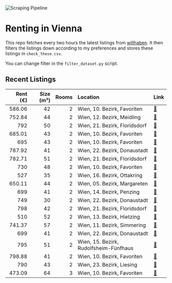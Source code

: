 ![Scraping Pipeline](https://github.com/AthomsG/renting-in-vienna/actions/workflows/run_pipeline.yml/badge.svg)


# Renting in Vienna

This repo fetches every two hours the latest listings from [willhaben](https://www.willhaben.at/).
It then filters the listings down according to my preferences and stores these listings in `check_these.csv`. 

You can change filter in the `filter_dataset.py` script.

## Recent Listings
|   Rent (€) |   Size (m²) |   Rooms | Location                               | Link                                                                                                                                                                                                    |
|-----------:|------------:|--------:|:---------------------------------------|:--------------------------------------------------------------------------------------------------------------------------------------------------------------------------------------------------------|
|     586.06 |          42 |       2 | Wien, 10. Bezirk, Favoriten            | [🔗](https://www.willhaben.at/iad/immobilien/d/mietwohnungen/wien/wien-1100-favoriten/günstge-dzt.-noch-voll-angerümpelte-neubauwohnung-1536482145/)                                                     |
|     752.84 |          44 |       2 | Wien, 12. Bezirk, Meidling             | [🔗](https://www.willhaben.at/iad/immobilien/d/mietwohnungen/wien/wien-1120-meidling/neuwertige-wohlfühloase-mit-gartenanteil---43.5m²-für-nur-75284-eur-miete-in-1120-wien!-1634330371/)                |
|     792    |          50 |       2 | Wien, 21. Bezirk, Floridsdorf          | [🔗](https://www.willhaben.at/iad/immobilien/d/mietwohnungen/wien/wien-1210-floridsdorf/wohnung-ab-oktober-2024-zu-vermieten-1727828166/)                                                                |
|     685.01 |          43 |       2 | Wien, 10. Bezirk, Favoriten            | [🔗](https://www.willhaben.at/iad/immobilien/d/mietwohnungen/wien/wien-1100-favoriten/kleinod--erstbezug-in-hauptbahnhof-nähe-1577186673/)                                                               |
|     695    |          43 |       2 | Wien, 10. Bezirk, Favoriten            | [🔗](https://www.willhaben.at/iad/immobilien/d/mietwohnungen/wien/wien-1100-favoriten/zweizimmer-erstbezug-in-hauptbahnhof-nähe-824306479/)                                                              |
|     787.92 |          41 |       2 | Wien, 22. Bezirk, Donaustadt           | [🔗](https://www.willhaben.at/iad/immobilien/d/mietwohnungen/wien/wien-1220-donaustadt/modernes-wohnen-mit-balkon-in-1220-wien---4119m²-zum-mietpreis-von-78792-eur!-1580236359/)                        |
|     782.71 |          51 |       2 | Wien, 21. Bezirk, Floridsdorf          | [🔗](https://www.willhaben.at/iad/immobilien/d/mietwohnungen/wien/wien-1210-floridsdorf/attraktive-wohnung-mit-loggia-nahe-floridsdorfer-wasserpark-1099198210/)                                         |
|     730    |          48 |       2 | Wien, 10. Bezirk, Favoriten            | [🔗](https://www.willhaben.at/iad/immobilien/d/mietwohnungen/wien/wien-1100-favoriten/helle-zwei-zimmer-wohnung-mit-großer-terrasse-und-garage-2098097818/)                                              |
|     527    |          35 |       2 | Wien, 16. Bezirk, Ottakring            | [🔗](https://www.willhaben.at/iad/immobilien/d/mietwohnungen/wien/wien-1160-ottakring/wohnung-1160-35kv-1479636601/)                                                                                     |
|     650.11 |          44 |       2 | Wien, 05. Bezirk, Margareten           | [🔗](https://www.willhaben.at/iad/immobilien/d/mietwohnungen/wien/wien-1050-margareten/sonnige-15-zimmer-wohnung-nähe-siebenbrunnenplatz-2033714399/)                                                    |
|     699    |          41 |       2 | Wien, 14. Bezirk, Penzing              | [🔗](https://www.willhaben.at/iad/immobilien/d/mietwohnungen/wien/wien-1140-penzing/tolle-2-zimmer-wohnung-im-herzen-von-breitensee!-ab-dem-01.02.2025-verfügbar-2146732696/)                            |
|     749    |          30 |       2 | Wien, 22. Bezirk, Donaustadt           | [🔗](https://www.willhaben.at/iad/immobilien/d/mietwohnungen/wien/wien-1220-donaustadt/möbliertes-studio-apartment-mit-terrasse---hochwertige-ausstattung---nahe-u1-782519959/)                          |
|     798    |          42 |       2 | Wien, 21. Bezirk, Floridsdorf          | [🔗](https://www.willhaben.at/iad/immobilien/d/mietwohnungen/wien/wien-1210-floridsdorf/schöne-2-zimmerwohnung-mit-loggia-zu-vermieten-1744568207/)                                                      |
|     510    |          52 |       2 | Wien, 13. Bezirk, Hietzing             | [🔗](https://www.willhaben.at/iad/immobilien/d/mietwohnungen/wien/wien-1130-hietzing/52m2-gemeindewohnung-direktvergabe-1764120561/)                                                                     |
|     741.37 |          57 |       2 | Wien, 11. Bezirk, Simmering            | [🔗](https://www.willhaben.at/iad/immobilien/d/mietwohnungen/wien/wien-1110-simmering/u3-enkplatz---2-zimmer-altbau-unbefristet-1249098665/)                                                             |
|     699    |          41 |       2 | Wien, 22. Bezirk, Donaustadt           | [🔗](https://www.willhaben.at/iad/immobilien/d/mietwohnungen/wien/wien-1220-donaustadt/1220---wien---u1-nähe-donauzentrum---gepflegte-singlewohnung-mit-kleinen-garten---ab-1.12.2024-1975223161/)       |
|     795    |          51 |       2 | Wien, 15. Bezirk, Rudolfsheim-Fünfhaus | [🔗](https://www.willhaben.at/iad/immobilien/d/mietwohnungen/wien/wien-1150-rudolfsheim-fünfhaus/wunderschöne-2-zimmer-wohnung-mit-terrasse-1939918169/)                                                 |
|     798.88 |          41 |       2 | Wien, 10. Bezirk, Favoriten            | [🔗](https://www.willhaben.at/iad/immobilien/d/mietwohnungen/wien/wien-1100-favoriten/sonnwend-living!-inklusive-küche!-erstbezug!-elektrische-raffstores!-klima-vorb.!-nähe-u1.---wohntraum-774645004/) |
|     790    |          43 |       2 | Wien, 23. Bezirk, Liesing              | [🔗](https://www.willhaben.at/iad/immobilien/d/mietwohnungen/wien/wien-1230-liesing/dg-traum!-klimatisierter-2-zimmer-neubau-mit-freifläche-und-luftwärmepumpe-838423492/)                               |
|     473.09 |          64 |       3 | Wien, 10. Bezirk, Favoriten            | [🔗](https://www.willhaben.at/iad/immobilien/d/mietwohnungen/wien/wien-1100-favoriten/3.-zimmer-gemeindewohnung-in-1100-wien-ohne-aufzug!-/-vormerkschein-bis-30.09.2024-1551815967/)                    |

